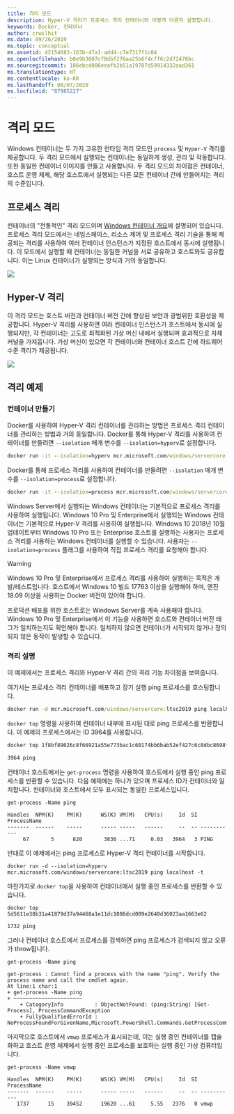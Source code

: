 ```yaml
---
title: 격리 모드
description: Hyper-V 격리가 프로세스 격리 컨테이너와 어떻게 다른지 설명합니다.
keywords: Docker, 컨테이너
author: crwilhit
ms.date: 09/26/2019
ms.topic: conceptual
ms.assetid: 42154683-163b-47a1-add4-c7e7317f1c04
ms.openlocfilehash: b0e9b3607cf8dbf276aa25b6f4cff6c2d72478bc
ms.sourcegitcommit: 186ebcd006eeafb2b51a19787d59914332aad361
ms.translationtype: HT
ms.contentlocale: ko-KR
ms.lasthandoff: 08/07/2020
ms.locfileid: "87985227"
---
```

# <a name="isolation-modes"></a>격리 모드

Windows 컨테이너는 두 가지 고유한 런타임 격리 모드인 `process` 및 `Hyper-V` 격리를 제공합니다. 두 격리 모드에서 실행되는 컨테이너는 동일하게 생성, 관리 및 작동합니다. 또한 동일한 컨테이너 이미지를 만들고 사용합니다. 두 격리 모드의 차이점은 컨테이너, 호스트 운영 체제, 해당 호스트에서 실행되는 다른 모든 컨테이너 간에 만들어지는 격리의 수준입니다.

## <a name="process-isolation"></a>프로세스 격리

컨테이너의 "전통적인" 격리 모드이며 [Windows 컨테이너 개요](../about/index.md)에 설명되어 있습니다. 프로세스 격리 모드에서는 네임스페이스, 리소스 제어 및 프로세스 격리 기술을 통해 제공되는 격리를 사용하여 여러 컨테이너 인스턴스가 지정된 호스트에서 동시에 실행됩니다. 이 모드에서 실행할 때 컨테이너는 동일한 커널을 서로 공유하고 호스트와도 공유합니다.  이는 Linux 컨테이너가 실행되는 방식과 거의 동일합니다.

![](media/container-arch-process.png)

## <a name="hyper-v-isolation"></a>Hyper-V 격리
이 격리 모드는 호스트 버전과 컨테이너 버전 간에 향상된 보안과 광범위한 호환성을 제공합니다. Hyper-V 격리를 사용하면 여러 컨테이너 인스턴스가 호스트에서 동시에 실행되지만, 각 컨테이너는 고도로 최적화된 가상 머신 내에서 실행되며 효과적으로 자체 커널을 가져옵니다. 가상 머신이 있으면 각 컨테이너와 컨테이너 호스트 간에 하드웨어 수준 격리가 제공됩니다.

![](media/container-arch-hyperv.png)

## <a name="isolation-examples"></a>격리 예제

### <a name="create-container"></a>컨테이너 만들기

Docker를 사용하여 Hyper-V 격리 컨테이너를 관리하는 방법은 프로세스 격리 컨테이너를 관리하는 방법과 거의 동일합니다. Docker를 통해 Hyper-V 격리를 사용하여 컨테이너를 만들려면 `--isolation` 매개 변수를 `--isolation=hyperv`로 설정합니다.

```cmd
docker run -it --isolation=hyperv mcr.microsoft.com/windows/servercore:ltsc2019 cmd
```

Docker를 통해 프로세스 격리를 사용하여 컨테이너를 만들려면 `--isolation` 매개 변수를 `--isolation=process`로 설정합니다.

```cmd
docker run -it --isolation=process mcr.microsoft.com/windows/servercore:ltsc2019 cmd
```

Windows Server에서 실행되는 Windows 컨테이너는 기본적으로 프로세스 격리를 사용하여 실행됩니다. Windows 10 Pro 및 Enterprise에서 실행되는 Windows 컨테이너는 기본적으로 Hyper-V 격리를 사용하여 실행됩니다. Windows 10 2018년 10월 업데이트부터 Windows 10 Pro 또는 Enterprise 호스트를 실행하는 사용자는 프로세스 격리를 사용하는 Windows 컨테이너를 실행할 수 있습니다. 사용자는 `--isolation=process` 플래그를 사용하여 직접 프로세스 격리를 요청해야 합니다.

> [!WARNING]
> Windows 10 Pro 및 Enterprise에서 프로세스 격리를 사용하여 실행하는 목적은 개발/테스트입니다. 호스트에서 Windows 10 빌드 17763 이상을 실행해야 하며, 엔진 18.09 이상을 사용하는 Docker 버전이 있어야 합니다.
>
> 프로덕션 배포를 위한 호스트로는 Windows Server를 계속 사용해야 합니다. Windows 10 Pro 및 Enterprise에서 이 기능을 사용하면 호스트와 컨테이너 버전 태그가 일치하는지도 확인해야 합니다. 일치하지 않으면 컨테이너가 시작되지 않거나 정의되지 않은 동작이 발생할 수 있습니다.

### <a name="isolation-explanation"></a>격리 설명

이 예제에서는 프로세스 격리와 Hyper-V 격리 간의 격리 기능 차이점을 보여줍니다.

여기서는 프로세스 격리 컨테이너를 배포하고 장기 실행 ping 프로세스를 호스팅합니다.

``` cmd
docker run -d mcr.microsoft.com/windows/servercore:ltsc2019 ping localhost -t
```

`docker top` 명령을 사용하여 컨테이너 내부에 표시된 대로 ping 프로세스를 반환합니다. 이 예제의 프로세스에서는 ID 3964를 사용합니다.

``` cmd
docker top 1f8bf89026c8f66921a55e773bac1c60174bb6bab52ef427c6c8dbc8698f9d7a

3964 ping
```

컨테이너 호스트에서는 `get-process` 명령을 사용하여 호스트에서 실행 중인 ping 프로세스를 반환할 수 있습니다. 다음 예제에는 하나가 있으며 프로세스 ID가 컨테이너와 일치합니다. 컨테이너와 호스트에서 모두 표시되는 동일한 프로세스입니다.

```
get-process -Name ping

Handles  NPM(K)    PM(K)      WS(K) VM(M)   CPU(s)     Id  SI ProcessName
-------  ------    -----      ----- -----   ------     --  -- -----------
     67       5      820       3836 ...71     0.03   3964   3 PING
```

반대로 이 예제에서는 ping 프로세스로 Hyper-V 격리 컨테이너를 시작합니다.

```
docker run -d --isolation=hyperv mcr.microsoft.com/windows/servercore:ltsc2019 ping localhost -t
```

마찬가지로 `docker top`을 사용하여 컨테이너에서 실행 중인 프로세스를 반환할 수 있습니다.

```
docker top 5d5611e38b31a41879d37a94468a1e11dc1086dcd009e2640d36023aa1663e62

1732 ping
```

그러나 컨테이너 호스트에서 프로세스를 검색하면 ping 프로세스가 검색되지 않고 오류가 throw됩니다.

```
get-process -Name ping

get-process : Cannot find a process with the name "ping". Verify the process name and call the cmdlet again.
At line:1 char:1
+ get-process -Name ping
+ ~~~~~~~~~~~~~~~~~~~~~~
    + CategoryInfo          : ObjectNotFound: (ping:String) [Get-Process], ProcessCommandException
    + FullyQualifiedErrorId : NoProcessFoundForGivenName,Microsoft.PowerShell.Commands.GetProcessCommand
```

마지막으로 호스트에서 `vmwp` 프로세스가 표시되는데, 이는 실행 중인 컨테이너를 캡슐화하고 호스트 운영 체제에서 실행 중인 프로세스를 보호하는 실행 중인 가상 컴퓨터입니다.

```
get-process -Name vmwp

Handles  NPM(K)    PM(K)      WS(K) VM(M)   CPU(s)     Id  SI ProcessName
-------  ------    -----      ----- -----   ------     --  -- -----------
   1737      15    39452      19620 ...61     5.55   2376   0 vmwp
```
